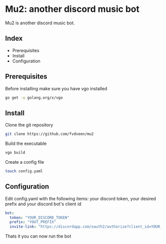 # Mu2: another discord music bot

Mu2 is another discord music bot.

## Index

* Prerequisites
* Install
* Configuration

## Prerequisites

Before installing make sure you have vgo installed

```bash
go get -u golang.org/x/vgo
```

## Install

Clone the git repository

```bash
git clone https://github.com/fvdveen/mu2
```

Build the executable

```bash
vgo build
```

Create a config file

```bash
touch config.yaml
```

## Configuration

Edit config.yaml with the following items: your discord token, your desired prefix and your discord bot's client id

```yaml
bot:
  token: "YOUR_DISCORD_TOKEN"
  prefix: "YOUT_PREFIX"
  invite-link: "https://discordapp.com/oauth2/authorize?client_id=YOUR_DISCORD_CLIENT_ID&scope=bot"
```

Thats it you can now run the bot